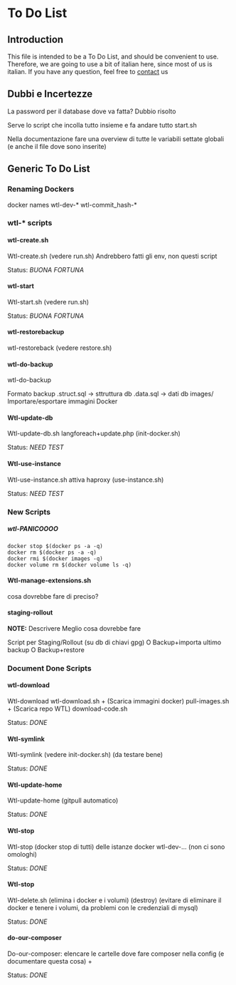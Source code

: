 To Do List
==========

Introduction
-----------

This file is intended to be a To Do List, and should be convenient to use.
Therefore, we are going to use a bit of italian here, since most of us is italian.
If you have any question, feel free to [contact][1] us

[1]: http://meta.wikitolearn.org/Infrastructure_and_bots "Contacts"


Dubbi e Incertezze
------------------

La password per il database dove va fatta? Dubbio risolto

Serve lo script che incolla tutto insieme e fa andare tutto start.sh

Nella documentazione fare una overview di tutte le variabili settate globali
(e anche il file dove sono inserite)

Generic To Do List
------------------

### Renaming Dockers

docker  names
    wtl-dev-*
    wtl-commit_hash-*

### wtl-* scripts

#### wtl-create.sh

Wtl-create.sh (vedere run.sh)
Andrebbero fatti gli env, non questi script

Status: *BUONA FORTUNA*

#### wtl-start

Wtl-start.sh (vedere run.sh)

Status: *BUONA FORTUNA*

#### wtl-restorebackup

wtl-restoreback (vedere restore.sh)

#### wtl-do-backup

wtl-do-backup

Formato backup
<nomedb>.struct.sql -> sttruttura db
<nomedb>.data.sql -> dati db
images/
Importare/esportare immagini Docker

#### Wtl-update-db

Wtl-update-db.sh
langforeach+update.php (init-docker.sh)

Status: *NEED TEST*

#### Wtl-use-instance

Wtl-use-instance.sh
attiva haproxy (use-instance.sh)

Status: *NEED TEST*

### New Scripts

##### wtl-PANICOOOO

    docker stop $(docker ps -a -q)
    docker rm $(docker ps -a -q)
    docker rmi $(docker images -q)
    docker volume rm $(docker volume ls -q)

#### Wtl-manage-extensions.sh

cosa dovrebbe fare di preciso?

#### staging-rollout

**NOTE:** Descrivere Meglio cosa dovrebbe fare

Script per
Staging/Rollout (su db di chiavi gpg)
        O Backup+importa ultimo backup
O Backup+restore

### Document Done Scripts

#### wtl-download

Wtl-download wtl-download.sh +
(Scarica immagini docker) pull-images.sh +
(Scarica repo WTL) download-code.sh

Status: *DONE*

#### Wtl-symlink

Wtl-symlink (vedere init-docker.sh) (da testare bene)

Status: *DONE*

#### Wtl-update-home

Wtl-update-home (gitpull automatico)

Status: *DONE*

#### Wtl-stop

Wtl-stop (docker stop di tutti) delle istanze docker wtl-dev-...
(non ci sono omologhi)

Status: *DONE*

#### Wtl-stop

Wtl-delete.sh
(elimina i docker e i volumi) (destroy)
(evitare di eliminare il docker e tenere i volumi, da problemi con le
    credenziali di mysql)

Status: *DONE*

#### do-our-composer

Do-our-composer: elencare le cartelle dove fare composer nella config
(e documentare questa cosa) +

Status: *DONE*
